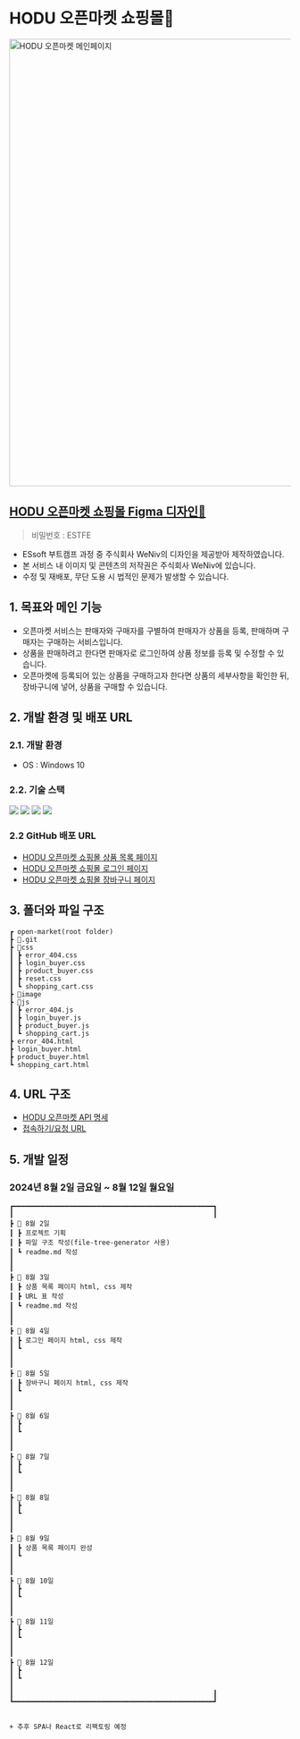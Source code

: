 # HODU 오픈마켓 쇼핑몰🛒
<img src="https://ifh.cc/g/SrsfL7.jpg" width="800" alt="HODU 오픈마켓 메인페이지" />

## [HODU 오픈마켓 쇼핑몰 Figma 디자인🛒](https://www.figma.com/design/9VhAObwi2EXeLe4Ugkcb2e/EST_%EC%98%A4%EB%A5%B4%EB%AF%B8(FE)?node-id=49-1747&t=sfRtaXKMxzCfmFZP-0)
> 비밀번호 : ESTFE
- ESsoft 부트캠프 과정 중 주식회사 WeNiv의 디자인을 제공받아 제작하였습니다.
- 본 서비스 내 이미지 및 콘텐츠의 저작권은 주식회사 WeNiv에 있습니다.
- 수정 및 재배포, 무단 도용 시 법적인 문제가 발생할 수 있습니다.

## 1. 목표와 메인 기능
- 오픈마켓 서비스는 판매자와 구매자를 구별하여 판매자가 상품을 등록, 판매하며 구매자는 구매하는 서비스입니다.
- 상품을 판매하려고 한다면 판매자로 로그인하여 상품 정보를 등록 및 수정할 수 있습니다.
- 오픈마켓에 등록되어 있는 상품을 구매하고자 한다면 상품의 세부사항을 확인한 뒤, 장바구니에 넣어, 상품을 구매할 수 있습니다.

## 2. 개발 환경 및 배포 URL
### 2.1. 개발 환경
- OS : Windows 10

### 2.2. 기술 스택
<img src="https://img.shields.io/badge/HTML5-E34F26?style=for-the-badge&logo=html5&logoColor=white"/>
<img src="https://img.shields.io/badge/CSS3-1572B6?style=for-the-badge&logo=CSS3&logoColor=white">
<img src="https://img.shields.io/badge/JavaScript-F7DF1E?style=for-the-badge&logo=JavaScript&logoColor=white"/>
<img src="https://img.shields.io/badge/GitHub-100000?style=for-the-badge&logo=github&logoColor=white"/>
<br />

### 2.2 GitHub 배포 URL
- [HODU 오픈마켓 쇼핑몰 상품 목록 페이지](https://yeon-seong.github.io/open-market/product_buyer)
- [HODU 오픈마켓 쇼핑몰 로그인 페이지](https://yeon-seong.github.io/open-market/login)
- [HODU 오픈마켓 쇼핑몰 장바구니 페이지](https://yeon-seong.github.io/open-market/shopping_cart)

## 3. 폴더와 파일 구조
```
┏ open-market(root folder)
┣ 📂.git
┣ 📂css
┃ ┣ error_404.css
┃ ┣ login_buyer.css
┃ ┣ product_buyer.css
┃ ┣ reset.css
┃ ┗ shopping_cart.css
┣ 📂image
┣ 📂js
┃ ┣ error_404.js
┃ ┣ login_buyer.js
┃ ┣ product_buyer.js
┃ ┗ shopping_cart.js
┣ error_404.html
┣ login_buyer.html
┣ product_buyer.html
┗ shopping_cart.html
```

## 4. URL 구조
- [HODU 오픈마켓 API 명세](https://paullabworkspace.notion.site/API-7b57a2b656fd4e3790a6a360b69aa3ad)
- [접속하기/요청 URL](https://openmarket.weniv.co.kr/)

## 5. 개발 일정
### 2024년 8월 2일 금요일 ~ 8월 12일 월요일
```
┏━━━━━━━━━━━━━━━━━━━━━━━━━━━━━━━━━━━━━━━━━━━━━━━━━━┓
┃                                                  ┃
┣ 📅 8월 2일
┃ ┣ 프로젝트 기획
┃ ┣ 파일 구조 작성(file-tree-generator 사용)
┃ ┗ readme.md 작성
┃
┃
┣ 📅 8월 3일
┃ ┣ 상품 목록 페이지 html, css 제작
┃ ┣ URL 표 작성
┃ ┗ readme.md 작성
┃
┃
┣ 📅 8월 4일
┃ ┣ 로그인 페이지 html, css 제작
┃ ┗ 
┃
┃
┣ 📅 8월 5일
┃ ┣ 장바구니 페이지 html, css 제작
┃ ┗ 
┃
┃
┣ 📅 8월 6일
┃ ┣ 
┃ ┗ 
┃
┃
┣ 📅 8월 7일
┃ ┣ 
┃ ┗
┃
┃
┣ 📅 8월 8일
┃ ┣ 
┃ ┗ 
┃
┃
┣ 📅 8월 9일
┃ ┣ 상품 목록 페이지 완성
┃ ┗ 
┃
┃
┣ 📅 8월 10일
┃ ┣ 
┃ ┗ 
┃
┃
┣ 📅 8월 11일
┃ ┣ 
┃ ┗
┃
┃
┣ 📅 8월 12일
┃ ┣ 
┃ ┗
┃
┃                                                  ┃
┗━━━━━━━━━━━━━━━━━━━━━━━━━━━━━━━━━━━━━━━━━━━━━━━━━━┛


+ 추후 SPA나 React로 리팩토링 예정
```
